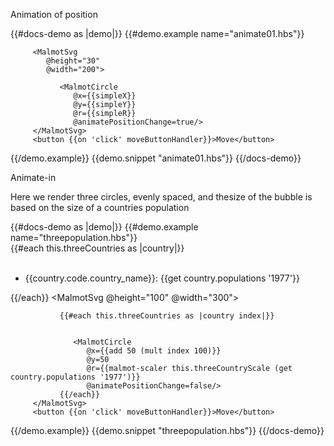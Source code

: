 Animation of position



{{#docs-demo as |demo|}}
   {{#demo.example name="animate01.hbs"}}
      
         <MalmotSvg 
            @height="30" 
            @width="200">
            
               <MalmotCircle 
                  @x={{simpleX}}
                  @y={{simpleY}} 
                  @r={{simpleR}} 
                  @animatePositionChange=true/>
         </MalmotSvg> 
         <button {{on 'click' moveButtonHandler}}>Move</button> 
     
   {{/demo.example}} 
   {{demo.snippet "animate01.hbs"}} 
{{/docs-demo}}


Animate-in

Here we render three circles, evenly spaced, and thesize of the bubble is 
based on the size of a countries population

{{#docs-demo as |demo|}}
   {{#demo.example name="threepopulation.hbs"}}  
         {{#each this.threeCountries as |country|}} 
            <ul>   
               <li>{{country.code.country_name}}: {{get country.populations '1977'}}</li>
            </ul>
         {{/each}}
         <MalmotSvg 
            @height="100" 
            @width="300">
               
               {{#each this.threeCountries as |country index|}}
               
               
                  <MalmotCircle 
                     @x={{add 50 (mult index 100)}}
                     @y=50 
                     @r={{malmot-scaler this.threeCountryScale (get country.populations '1977')}}
                     @animatePositionChange=false/>
               {{/each}} 
         </MalmotSvg> 
         <button {{on 'click' moveButtonHandler}}>Move</button> 
     
   {{/demo.example}} 
   {{demo.snippet "threepopulation.hbs"}} 
{{/docs-demo}}

